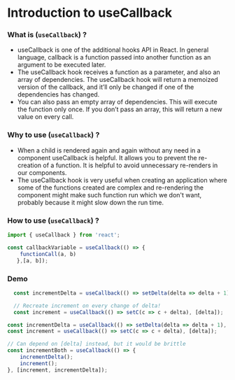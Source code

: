 # Introduction to useCallback

### What is (```useCallback```) ?
* useCallback is one of the additional hooks API in React. In general language, callback is a function passed into another function as an argument to be executed later.
* The useCallback hook receives a function as a parameter, and also an array of dependencies. The useCallback hook will return a memoized version of the callback, and it’ll only be changed if one of the dependencies has changed.
* You can also pass an empty array of dependencies. This will execute the function only once. If you don’t pass an array, this will return a new value on every call.

### Why to use (```useCallback```) ?
* When a child is rendered again and again without any need in a component useCallback is helpful. It allows you to prevent the re-creation of a function. It is helpful to avoid unnecessary re-renders in our components.
* The useCallback hook is very useful when creating an application where some of the functions created are complex and re-rendering the component might make such function run which we don't want, probably because it might slow down the run time.

### How to use (```useCallback```) ?
``` javascript 
import { useCallback } from 'react';

const callbackVariable = useCallback(() => { 
    functionCall(a, b) 
   },[a, b]);
  ```
### Demo 

```javascript
  const incrementDelta = useCallback(() => setDelta(delta => delta + 1), []);

  // Recreate increment on every change of delta!
  const increment = useCallback(() => setC(c => c + delta), [delta]);
  ```
  
``` javascript
const incrementDelta = useCallback(() => setDelta(delta => delta + 1), []);
const increment = useCallback(() => setC(c => c + delta), [delta]);

// Can depend on [delta] instead, but it would be brittle
const incrementBoth = useCallback(() => {
    incrementDelta();
    increment();
}, [increment, incrementDelta]); 
```


